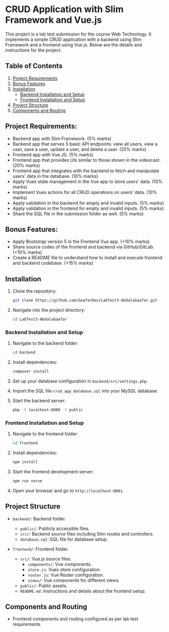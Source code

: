 # CRUD Application with Slim Framework and Vue.js

This project is a lab test submission for the course Web Technology. It implements a simple CRUD application with a backend using Slim Framework and a frontend using Vue.js. Below are the details and instructions for the project.

## Table of Contents
1. [Project Requirements](#project-requirements)
2. [Bonus Features](#bonus-features)
3. [Installation](#installation)
   - [Backend Installation and Setup](#backend-installation-and-setup)
   - [Frontend Installation and Setup](#frontend-installation-and-setup)
4. [Project Structure](#project-structure)
5. [Components and Routing](#components-and-routing)

## Project Requirements:
- Backend app with Slim Framework. (5% marks)
- Backend app that serves 5 basic API endpoints: view all users, view a user, save a user, update a user, and delete a user. (25% marks)
- Frontend app with Vue JS. (5% marks)
- Frontend app that provides UIs similar to those shown in the videocast. (20% marks)
- Frontend app that integrates with the backend to fetch and manipulate users' data in the database. (10% marks)
- Apply Vuex state management in the Vue app to store users' data. (10% marks)
- Implement Vuex actions for all CRUD operations on users' data. (10% marks)
- Apply validation in the backend for empty and invalid inputs. (5% marks)
- Apply validation in the frontend for empty and invalid inputs. (5% marks)
- Share the SQL file in the submission folder as well. (5% marks)

## Bonus Features:
- Apply Bootstrap version 5 in the Frontend Vue app. (+10% marks)
- Share source codes of the frontend and backend via GitHub/GitLab. (+10% marks)
- Create a README file to understand how to install and execute frontend and backend codebase. (+15% marks)

## Installation

1. Clone the repository:
    ```bash
    git clone https://github.com/GaafarDev/LabTest3-AbdalaGaafar.git
    ```

2. Navigate into the project directory:
    ```bash
    cd LabTest3-AbdalaGaafar
    ```

### Backend Installation and Setup

1. Navigate to the backend folder:
    ```bash
    cd backend
    ```

2. Install dependencies:
    ```bash
    composer install
    ```

3. Set up your database configuration in `backend/src/settings.php`.

4. Import the SQL file `crud_app_database.sql` into your MySQL database.

5. Start the backend server:
    ```bash
    php -S localhost:8080 -t public
    ```

### Frontend Installation and Setup

1. Navigate to the frontend folder:
    ```bash
    cd frontend
    ```

2. Install dependencies:
    ```bash
    npm install
    ```

3. Start the frontend development server:
    ```bash
    npm run serve
    ```

4. Open your browser and go to `http://localhost:8081`.

## Project Structure

- `backend/`: Backend folder.
  - `public/`: Publicly accessible files.
  - `src/`: Backend source files including Slim routes and controllers.
  - `database.sql`: SQL file for database setup.

- `frontend/`: Frontend folder.
  - `src/`: Vue.js source files.
    - `components/`: Vue components.
    - `store.js`: Vuex store configuration.
    - `router.js`: Vue Router configuration.
    - `views/`: Vue components for different views.
  - `public/`: Public assets.
  - `README.md`: Instructions and details about the frontend setup.

## Components and Routing

- Frontend components and routing configured as per lab test requirements.
